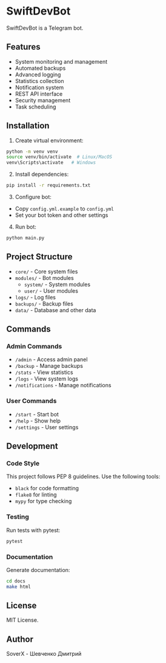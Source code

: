 # SwiftDevBot

SwiftDevBot is a Telegram bot.

## Features

- System monitoring and management
- Automated backups
- Advanced logging
- Statistics collection
- Notification system
- REST API interface
- Security management
- Task scheduling

## Installation

1. Create virtual environment:
```bash
python -m venv venv
source venv/bin/activate  # Linux/MacOS
venv\Scripts\activate   # Windows
```

2. Install dependencies:
```bash
pip install -r requirements.txt
```

3. Configure bot:
- Copy `config.yml.example` to `config.yml`
- Set your bot token and other settings

4. Run bot:
```bash
python main.py
```

## Project Structure

- `core/` - Core system files
- `modules/` - Bot modules
  - `system/` - System modules
  - `user/` - User modules
- `logs/` - Log files
- `backups/` - Backup files
- `data/` - Database and other data

## Commands

### Admin Commands
- `/admin` - Access admin panel
- `/backup` - Manage backups
- `/stats` - View statistics
- `/logs` - View system logs
- `/notifications` - Manage notifications

### User Commands
- `/start` - Start bot
- `/help` - Show help
- `/settings` - User settings

## Development

### Code Style
This project follows PEP 8 guidelines. Use the following tools:
- `black` for code formatting
- `flake8` for linting
- `mypy` for type checking

### Testing
Run tests with pytest:
```bash
pytest
```

### Documentation
Generate documentation:
```bash
cd docs
make html
```

## License

MIT License.

## Author

SoverX - Шевченко Дмитрий

